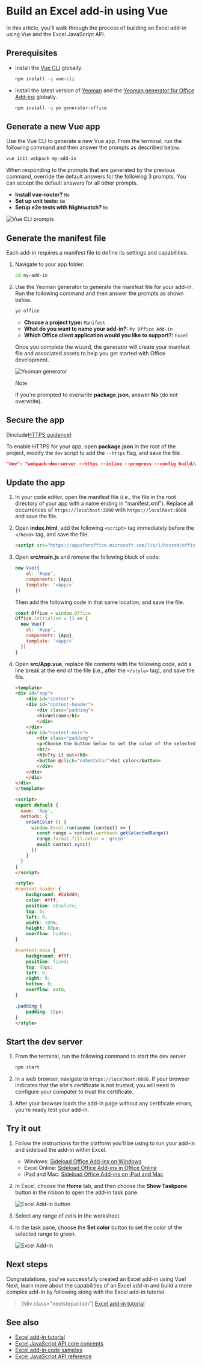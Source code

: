 # Build an Excel add-in using Vue

In this article, you'll walk through the process of building an Excel add-in using Vue and the Excel JavaScript API.

## Prerequisites

- Install the [Vue CLI](https://github.com/vuejs/vue-cli) globally.

    ```bash
    npm install -g vue-cli
    ```

- Install the latest version of [Yeoman](https://github.com/yeoman/yo) and the [Yeoman generator for Office Add-ins](https://github.com/OfficeDev/generator-office) globally.

    ```bash
    npm install -g yo generator-office
    ```

## Generate a new Vue app

Use the Vue CLI to generate a new Vue app. From the terminal, run the following command and then answer the prompts as described below.

```bash
vue init webpack my-add-in
```

When responding to the prompts that are generated by the previous command, override the default answers for the following 3 prompts. You can accept the default answers for all other prompts.

- **Install vue-router?** `No`
- **Set up unit tests:** `No`
- **Setup e2e tests with Nightwatch?** `No`

![Vue CLI prompts](../images/vue-cli-prompts.png)

## Generate the manifest file

Each add-in requires a manifest file to define its settings and capabilities.

1. Navigate to your app folder.

    ```bash
    cd my-add-in
    ```

2. Use the Yeoman generator to generate the manifest file for your add-in. Run the following command and then answer the prompts as shown below.

    ```bash
    yo office 
    ```

    - **Choose a project type:** `Manifest`
    - **What do you want to name your add-in?:** `My Office Add-in`
    - **Which Office client application would you like to support?:** `Excel`


    Once you complete the wizard, the generator will create your manifest file and associated assets to help you get started with Office development.

    ![Yeoman generator](../images/yo-office.png)
    
    > [!NOTE]
    > If you're prompted to overwrite **package.json**, answer **No** (do not overwrite).

## Secure the app

[!include[HTTPS guidance](../includes/https-guidance.md)]

To enable HTTPS for your app, open **package.json** in the root of the project, modify the `dev` script to add the `--https` flag, and save the file.

```json
"dev": "webpack-dev-server --https --inline --progress --config build/webpack.dev.conf.js"
```

## Update the app

1. In your code editor, open the manifest file (i.e., the file in the root directory of your app with a name ending in "manifest.xml"). Replace all occurrences of `https://localhost:3000` with `https://localhost:8080` and save the file.

2. Open **index.html**, add the following `<script>` tag immediately before the `</head>` tag, and save the file.

    ```html
    <script src="https://appsforoffice.microsoft.com/lib/1/hosted/office.js"></script>
    ```

3. Open **src/main.js** and *remove* the following block of code:

    ```js
    new Vue({
        el: '#app',
        components: {App},
        template: '<App/>'
    })
    ```
    
    Then add the following code in that same location, and save the file. 
                                                         
    ```js
    const Office = window.Office
    Office.initialize = () => {
      new Vue({
        el: '#app',
        components: {App},
        template: '<App/>'
      })
    }
    ```

4. Open **src/App.vue**, replace file contents with the following code, add a line break at the end of the file (i.e., after the `</style>` tag), and save the file. 

    ```html
    <template>
    <div id="app">
        <div id="content">
        <div id="content-header">
            <div class="padding">
            <h1>Welcome</h1>
            </div>
        </div>
        <div id="content-main">
            <div class="padding">
            <p>Choose the button below to set the color of the selected range to green.</p>
            <br/>
            <h3>Try it out</h3>
            <button @click="onSetColor">Set color</button>
            </div>
        </div>
        </div>
    </div>
    </template>

    <script>
    export default {
      name: 'App',
      methods: {
        onSetColor () {
          window.Excel.run(async (context) => {
            const range = context.workbook.getSelectedRange()
            range.format.fill.color = 'green'
            await context.sync()
          })
        }
      }
    }
    </script>

    <style>
    #content-header {
        background: #2a8dd4;
        color: #fff;
        position: absolute;
        top: 0;
        left: 0;
        width: 100%;
        height: 80px;
        overflow: hidden;
    }

    #content-main {
        background: #fff;
        position: fixed;
        top: 80px;
        left: 0;
        right: 0;
        bottom: 0;
        overflow: auto;
    }

    .padding {
        padding: 15px;
    }
    </style>
    ```

## Start the dev server

1. From the terminal, run the following command to start the dev server.

    ```bash
    npm start
    ```

2. In a web browser, navigate to `https://localhost:8080`. If your browser indicates that the site's certificate is not trusted, you will need to configure your computer to trust the certificate. 

3. After your browser loads the add-in page without any certificate errors, you're ready test your add-in. 

## Try it out

1. Follow the instructions for the platform you'll be using to run your add-in and sideload the add-in within Excel.

    - Windows: [Sideload Office Add-ins on Windows](../testing/create-a-network-shared-folder-catalog-for-task-pane-and-content-add-ins.md)
    - Excel Online: [Sideload Office Add-ins in Office Online](../testing/sideload-office-add-ins-for-testing.md#sideload-an-office-add-in-on-office-online)
    - iPad and Mac: [Sideload Office Add-ins on iPad and Mac](../testing/sideload-an-office-add-in-on-ipad-and-mac.md)

2. In Excel, choose the **Home** tab, and then choose the **Show Taskpane** button in the ribbon to open the add-in task pane.

    ![Excel Add-in button](../images/excel-quickstart-addin-2a.png)

3. Select any range of cells in the worksheet.

4. In the task pane, choose the **Set color** button to set the color of the selected range to green.

    ![Excel Add-in](../images/excel-quickstart-addin-2c.png)

## Next steps

Congratulations, you've successfully created an Excel add-in using Vue! Next, learn more about the capabilities of an Excel add-in and build a more complex add-in by following along with the Excel add-in tutorial.

> [!div class="nextstepaction"]
> [Excel add-in tutorial](../tutorials/excel-tutorial.yml)

## See also

* [Excel add-in tutorial](../tutorials/excel-tutorial-create-table.md)
* [Excel JavaScript API core concepts](../excel/excel-add-ins-core-concepts.md)
* [Excel add-in code samples](http://dev.office.com/code-samples#?filters=excel,office%20add-ins)
* [Excel JavaScript API reference](https://dev.office.com/reference/add-ins/excel/excel-add-ins-reference-overview)
